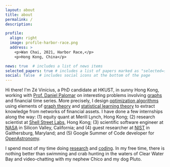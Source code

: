 ```yaml
---
layout: about
title: about
permalink: /
description:

profile:
  align: right
  image: profile-harbor-race.png
  address: >
    <p>Wan Chai, 2021, Harbor Race,</p>
    <p>Hong Kong, China</p>

news: true  # includes a list of news items
selected_papers: true # includes a list of papers marked as "selected={true}"
social: false  # includes social icons at the bottom of the page
---
```


Hi there! I'm Zé Vinícius, a PhD candidate at HKUST, in sunny Hong Kong, working with [Prof. Daniel Palomar](https://github.com/dppalomar)
on interesting problems involving [graphs](https://en.wikipedia.org/wiki/Graph_(discrete_mathematics)) and financial time series.
More precisely, I design [optimization algorithms](https://en.wikipedia.org/wiki/Mathematical_optimization) using elements of [graph theory](https://en.wikipedia.org/wiki/Graph_theory) and [statistical learning theory](https://en.wikipedia.org/wiki/Statistical_learning_theory)
to extract knowledge from networks of financial assets. I have done a few internships along the way:
(1) equity quant at Merill Lynch, Hong Kong;
(2) research scientist at [Shell Street Labs](https://www.linkedin.com/company/shell-street-labs/about/), Hong Kong;
(3) scientific software engineer at [NASA](https://exoplanets.nasa.gov/news/1529/meet-the-kepler-mission-team/) in Silicon Valley, California;
and
(4) guest researcher at [NIST](https://www/nist.gov) in Gaithersburg, Maryland;
and (5) Google Summer of Code developer for [OpenAstronomy](https://www.openastronomy.org).

I spend most of my time doing [research](https://scholar.google.com/citations?hl=en&user=ilvNpCoAAAAJ&view_op=list_works&sortby=pubdate)
and [coding](https://github.com/mirca). In my free time, there is nothing better than swimming and crab hunting in the waters
of Clear Water Bay and video-chatting with my nephew Chico and my dog Pluto.

